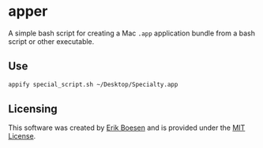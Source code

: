 # apper
A simple bash script for creating a Mac `.app` application bundle from a bash script or other executable.

## Use
```sh
appify special_script.sh ~/Desktop/Specialty.app
```

## Licensing
This software was created by [Erik Boesen](https://github.com/ErikBoesen) and is provided under the [MIT License](LICENSE).
